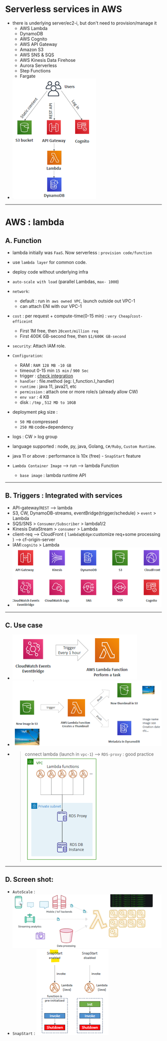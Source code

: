 # Serverless services in AWS
- there is underlying server/ec2-i, but don't need to provision/manage it
  - AWS Lambda
  - DynamoDB
  - AWS Cognito
  - AWS API Gateway
  - Amazon S3
  - AWS SNS & SQS
  - AWS Kinesis Data Firehose
  - Aurora Serverless
  - Step Functions
  - Fargate
- ![img.png](../99_img/compute/lambda/img.png)
--- 
# AWS : lambda 
## A. Function
- lambda initially was `FaaS`. Now serverless : `provision code/function` 
- use `lambda layer` for common code.
- deploy code without underlying infra
- `auto-scale with load` (parallel Lambdas, `max- 1000`)

- `network`:  
  - default : run in` aws owned VPC`, launch outside out VPC-1
  - can attach ENI with our VPC-1
  
- `cost` : per request +  compute-time(0-15 min) : `very Cheap`/`cost-efficeint`
  - First 1M free, then `20cent/million req`
  - First 400K GB-second free, then `$1/600K GB-second`
- `security`: Attach IAM role.

- `Configuration`:
  - RAM : `RAM 128 MB -10 GB`
  - timeout 0-15 min `15 min` / `900 Sec`
  - trigger :  [check integration](#b-integrated-with-services--triggers)
  - `handler` : file.method (eg: l_function.l_handler)
  - `runtime` : java 11, java21, etc
  - `permission` : attach one or more role/s (already allow CW)
  - `env var` : 4 KB
  - disk : `/tmp` , `512 MD to 10GB`

- deployment pkg size :
  - `50 MB`  compressed
  - `250 MB` code+dependency
  
-  logs : CW > log group
-  language supported : node, py, java, Golang, `C#/Ruby`, `Custom Runtime`.
  - java 11 or above : performance is 10x (free) - `SnapStart` feature
- `Lambda Container Image` --> run --> lambda Function
  - `base image` : lambda runtime API
  
---
## B. Triggers : Integrated with services 
- API-gateway/`REST` --> lambda
- S3, CW, DynamoDB-streams, eventBridge(trigger/schedule) > `event` > Lambda
- SQS/SNS > `Consumer/Subscriber` > lambda1/2
- Kinesis DataStream > `consumer` > Lambda
- client-req --> CloudFront ( `lambda@Edge`:customize req+some processing ) --> cf-origin-server
- IAM:`cognito` > Lambda
- ![img_1.png](../99_img/compute/lambda/img_1.png)

---
## C. Use case
- ![img_3.png](../99_img/compute/lambda/img_3.png)
- ![img_2.png](../99_img/compute/lambda/img_2.png)
- > connect lambda (launch in `vpc-1`) --> `RDS-proxy` : good practice  
![img_6.png](../99_img/compute/lambda/img_6.png)

---
## D. Screen shot:
- `AutoScale` : ![img_4.png](../99_img/compute/lambda/img_4.png)
- `SnapStart` : ![img_5.png](../99_img/compute/lambda/img_5.png)
